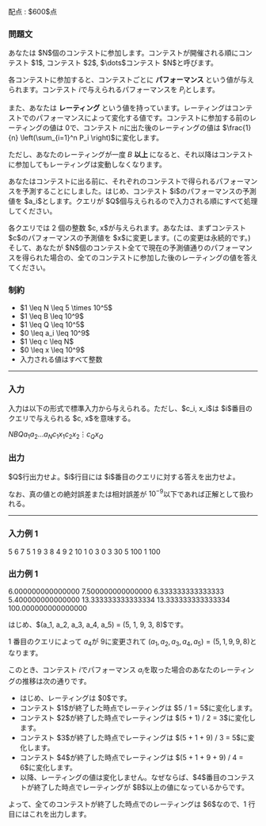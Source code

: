 
<div>

<span>

<span>

<p>
配点 : $600$点
</p>

<div>

<section>

### **問題文**

<p>
あなたは $N$個のコンテストに参加します。コンテストが開催される順にコンテスト $1$, コンテスト $2$, $\dots$コンテスト $N$と呼びます。

各コンテストに参加すると、コンテストごとに 
<strong>
パフォーマンス
</strong>
という値が与えられます。コンテスト $i$で与えられるパフォーマンスを $P_i$とします。

また、あなたは 
<strong>
レーティング
</strong>
という値を持っています。レーティングはコンテストでのパフォーマンスによって変化する値です。コンテストに参加する前のレーティングの値は $0$で、コンテスト $n$に出た後のレーティングの値は $\frac{1}{n} \left(\sum_{i=1}^n P_i \right)$に変化します。 

ただし、あなたのレーティングが一度 $B$
<strong>
以上
</strong>
になると、それ以降はコンテストに参加してもレーティングは変動しなくなります。
</p>

<p>
あなたはコンテストに出る前に、それぞれのコンテストで得られるパフォーマンスを予測することにしました。はじめ、コンテスト $i$のパフォーマンスの予測値を $a_i$とします。クエリが $Q$個与えられるので入力される順にすべて処理してください。  
</p>

<p>
各クエリでは 2 個の整数 $c, x$が与えられます。あなたは、まずコンテスト $c$のパフォーマンスの予測値を $x$に変更します。(この変更は永続的です。) そして、あなたが $N$個のコンテスト全てで現在の予測値通りのパフォーマンスを得られた場合の、全てのコンテストに参加した後のレーティングの値を答えてください。
</p>

</section>

</div>

<div>

<section>

### **制約**

<ul>

<li>
$1 \leq N \leq 5 \times 10^5$
</li>

<li>
$1 \leq B \leq 10^9$
</li>

<li>
$1 \leq Q \leq 10^5$
</li>

<li>
$0 \leq a_i \leq 10^9$
</li>

<li>
$1 \leq c \leq N$
</li>

<li>
$0 \leq x \leq 10^9$
</li>

<li>
入力される値はすべて整数
</li>

</ul>

</section>

</div>

---

<div>

<div>

<section>

### **入力**

<p>
入力は以下の形式で標準入力から与えられる。ただし、$c_i, x_i$は $i$番目のクエリで与えられる $c, x$を意味する。
</p>

<div>

$N$$B$$Q$$a_1$$a_2$$\dots$$a_N$$c_1$$x_1$$c_2$$x_2$$\vdots$$c_Q$$x_Q$
</div>

</section>

</div>

<div>

<section>

### **出力**

<p>
$Q$行出力せよ。$i$行目には $i$番目のクエリに対する答えを出力せよ。

なお、真の値との絶対誤差または相対誤差が $10^{-9}$以下であれば正解として扱われる。
</p>

</section>

</div>

</div>

---

<div>

<section>

### **入力例 1**

<div>

5 6 7
5 1 9 3 8
4 9
2 10
1 0
3 0
3 30
5 100
1 100

</div>

</section>

</div>

<div>

<section>

### **出力例 1**

<div>

6.000000000000000
7.500000000000000
6.333333333333333
5.400000000000000
13.333333333333334
13.333333333333334
100.000000000000000

</div>

<p>
はじめ、$(a_1, a_2, a_3, a_4, a_5) = (5, 1, 9, 3, 8)$です。

1 番目のクエリによって $a_4$が $9$に変更されて $(a_1, a_2, a_3, a_4, a_5) = (5, 1, 9, 9, 8)$となります。

このとき、コンテスト $i$でパフォーマンス $a_i$を取った場合のあなたのレーティングの推移は次の通りです。
</p>

<ul>

<li>
はじめ、レーティングは $0$です。
</li>

<li>
コンテスト $1$が終了した時点でレーティングは $5 / 1 = 5$に変化します。
</li>

<li>
コンテスト $2$が終了した時点でレーティングは $(5 + 1) / 2 = 3$に変化します。
</li>

<li>
コンテスト $3$が終了した時点でレーティングは $(5 + 1 + 9) / 3 = 5$に変化します。
</li>

<li>
コンテスト $4$が終了した時点でレーティングは $(5 + 1 + 9 + 9) / 4 = 6$に変化します。
</li>

<li>
以降、レーティングの値は変化しません。なぜならば、$4$番目のコンテストが終了した時点でレーティングが $B$以上の値になっているからです。
</li>

</ul>

<p>
よって、全てのコンテストが終了した時点でのレーティングは $6$なので、1 行目にはこれを出力します。  
</p>

</section>

</div>

</span>

</span>

</div>
